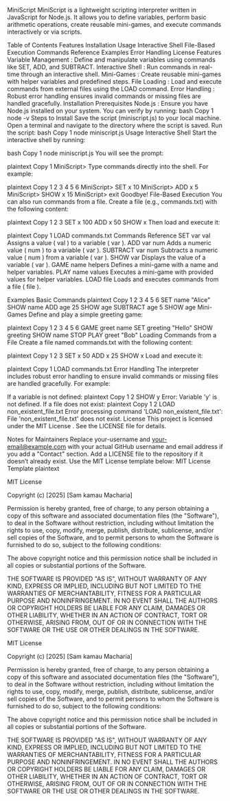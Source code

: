 MiniScript
MiniScript is a lightweight scripting interpreter written in JavaScript for Node.js. It allows you to define variables, perform basic arithmetic operations, create reusable mini-games, and execute commands interactively or via scripts.

Table of Contents
Features
Installation
Usage
Interactive Shell
File-Based Execution
Commands Reference
Examples
Error Handling
License
Features
Variable Management : Define and manipulate variables using commands like SET, ADD, and SUBTRACT.
Interactive Shell : Run commands in real-time through an interactive shell.
Mini-Games : Create reusable mini-games with helper variables and predefined steps.
File Loading : Load and execute commands from external files using the LOAD command.
Error Handling : Robust error handling ensures invalid commands or missing files are handled gracefully.
Installation
Prerequisites
Node.js : Ensure you have Node.js installed on your system. You can verify by running:
bash
Copy
1
node -v
Steps to Install
Save the script (miniscript.js) to your local machine.
Open a terminal and navigate to the directory where the script is saved.
Run the script:
bash
Copy
1
node miniscript.js
Usage
Interactive Shell
Start the interactive shell by running:

bash
Copy
1
node miniscript.js
You will see the prompt:

plaintext
Copy
1
MiniScript> 
Type commands directly into the shell. For example:

plaintext
Copy
1
2
3
4
5
6
MiniScript> SET x 10
MiniScript> ADD x 5
MiniScript> SHOW x
15
MiniScript> exit
Goodbye!
File-Based Execution
You can also run commands from a file. Create a file (e.g., commands.txt) with the following content:

plaintext
Copy
1
2
3
SET x 100
ADD x 50
SHOW x
Then load and execute it:

plaintext
Copy
1
LOAD commands.txt
Commands Reference
SET var val
Assigns a value (
val
) to a variable (
var
).
ADD var num
Adds a numeric value (
num
) to a variable (
var
).
SUBTRACT var num
Subtracts a numeric value (
num
) from a variable (
var
).
SHOW var
Displays the value of a variable (
var
).
GAME name helpers
Defines a mini-game with a name and helper variables.
PLAY name values
Executes a mini-game with provided values for helper variables.
LOAD file
Loads and executes commands from a file (
file
).

Examples
Basic Commands
plaintext
Copy
1
2
3
4
5
6
SET name "Alice"
SHOW name
ADD age 25
SHOW age
SUBTRACT age 5
SHOW age
Mini-Games
Define and play a simple greeting game:

plaintext
Copy
1
2
3
4
5
6
GAME greet name
SET greeting "Hello"
SHOW greeting
SHOW name
STOP
PLAY greet "Bob"
Loading Commands from a File
Create a file named commands.txt with the following content:

plaintext
Copy
1
2
3
SET x 50
ADD x 25
SHOW x
Load and execute it:

plaintext
Copy
1
LOAD commands.txt
Error Handling
The interpreter includes robust error handling to ensure invalid commands or missing files are handled gracefully. For example:

If a variable is not defined:
plaintext
Copy
1
2
SHOW y
Error: Variable 'y' is not defined.
If a file does not exist:
plaintext
Copy
1
2
LOAD non_existent_file.txt
Error processing command 'LOAD non_existent_file.txt': File 'non_existent_file.txt' does not exist.
License
This project is licensed under the MIT License . See the LICENSE file for details.

Notes for Maintainers
Replace your-username and your-email@example.com with your actual GitHub username and email address if you add a "Contact" section.
Add a LICENSE file to the repository if it doesn’t already exist. Use the MIT License template below:
MIT License Template
plaintext

MIT License

Copyright (c) [2025] [Sam kamau Macharia]

Permission is hereby granted, free of charge, to any person obtaining a copy
of this software and associated documentation files (the "Software"), to deal
in the Software without restriction, including without limitation the rights
to use, copy, modify, merge, publish, distribute, sublicense, and/or sell
copies of the Software, and to permit persons to whom the Software is
furnished to do so, subject to the following conditions:

The above copyright notice and this permission notice shall be included in all
copies or substantial portions of the Software.

THE SOFTWARE IS PROVIDED "AS IS", WITHOUT WARRANTY OF ANY KIND, EXPRESS OR
IMPLIED, INCLUDING BUT NOT LIMITED TO THE WARRANTIES OF MERCHANTABILITY,
FITNESS FOR A PARTICULAR PURPOSE AND NONINFRINGEMENT. IN NO EVENT SHALL THE
AUTHORS OR COPYRIGHT HOLDERS BE LIABLE FOR ANY CLAIM, DAMAGES OR OTHER
LIABILITY, WHETHER IN AN ACTION OF CONTRACT, TORT OR OTHERWISE, ARISING FROM,
OUT OF OR IN CONNECTION WITH THE SOFTWARE OR THE USE OR OTHER DEALINGS IN THE
SOFTWARE.






























































MIT License

Copyright (c) [2025] [Sam kamau Macharia]

Permission is hereby granted, free of charge, to any person obtaining a copy
of this software and associated documentation files (the "Software"), to deal
in the Software without restriction, including without limitation the rights
to use, copy, modify, merge, publish, distribute, sublicense, and/or sell
copies of the Software, and to permit persons to whom the Software is
furnished to do so, subject to the following conditions:

The above copyright notice and this permission notice shall be included in all
copies or substantial portions of the Software.

THE SOFTWARE IS PROVIDED "AS IS", WITHOUT WARRANTY OF ANY KIND, EXPRESS OR
IMPLIED, INCLUDING BUT NOT LIMITED TO THE WARRANTIES OF MERCHANTABILITY,
FITNESS FOR A PARTICULAR PURPOSE AND NONINFRINGEMENT. IN NO EVENT SHALL THE
AUTHORS OR COPYRIGHT HOLDERS BE LIABLE FOR ANY CLAIM, DAMAGES OR OTHER
LIABILITY, WHETHER IN AN ACTION OF CONTRACT, TORT OR OTHERWISE, ARISING FROM,
OUT OF OR IN CONNECTION WITH THE SOFTWARE OR THE USE OR OTHER DEALINGS IN THE
SOFTWARE.
